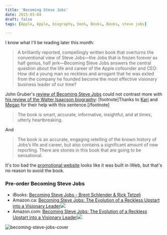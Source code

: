 ```yaml
---
title: 'Becoming Steve Jobs'
date: 2015-03-04
draft: false
tags: [Apple, Apple, biography, book, Books, Books, steve jobs]

---
```


I know what I'll be reading later this month:

> A brilliantly reported, compellingly written book that overturns the conventional view of Steve Jobs—the Jobs that is frozen forever as half genius, half jerk—Becoming Steve Jobs answers the central question about the life and career of the Apple cofounder and CEO: How did a young man so reckless and arrogant that he was exiled from the company he founded become the most effective visionary business leader of our time?

John Gruber's [review of Becoming Steve Jobs](http://daringfireball.net/linked/2015/03/02/becoming-steve-jobs) could not contrast more with [his review of the Walter Isaacson biography](http://daringfireball.net/2012/02/walter_isaacson_steve_jobs): \[footnote\]Thanks to [Kari](https://twitter.com/kayayarai) and [Megan](https://twitter.com/mccheesen) for their help with this sentence.\[/footnote\]

> The book is smart, accurate, informative, insightful, and at times, utterly heartbreaking.

And

> The book is an accurate, engaging retelling of the known history of Jobs’s life and career, but also contains a significant amount of new reporting. There are stories in this book that are going to be sensational.

It's too bad the [promotional website](http://becomingstevejobs.com) looks like it was built in iWeb, but that's no reason to avoid the book.

### Pre-order Becoming Steve Jobs

*   iBooks: [Becoming Steve Jobs - Brent Schlender & Rick Tetzeli](https://itunes.apple.com/ca/book/becoming-steve-jobs/id916515723?mt=11&uo=4&at=10l4Ki)
*   Amazon.ca: [Becoming Steve Jobs: The Evolution of a Reckless Upstart into a Visionary Leader](http://www.amazon.ca/gp/product/B00NDTU9VA/ref=as_li_ss_tl?ie=UTF8&camp=15121&creative=390961&creativeASIN=B00NDTU9VA&linkCode=as2&tag=farawsoclos0a-20)![](http://ir-ca.amazon-adsystem.com/e/ir?t=farawsoclos0a-20&l=as2&o=15&a=B00NDTU9VA)
*   Amazon.com: [Becoming Steve Jobs: The Evolution of a Reckless Upstart into a Visionary Leader](http://www.amazon.com/gp/product/0385347405/ref=as_li_tl?ie=UTF8&camp=1789&creative=390957&creativeASIN=0385347405&linkCode=as2&tag=farawsoclose-20&linkId=CEY3X7BE3NYXHJ3Q)![](http://ir-na.amazon-adsystem.com/e/ir?t=farawsoclose-20&l=as2&o=1&a=0385347405)

![becoming-steve-jobs-cover](https://chrisenns.com/wp-content/uploads/2015/03/becoming-steve-jobs-cover-400x600.jpg)